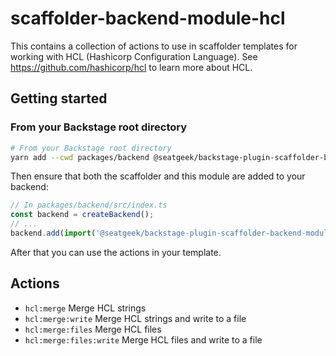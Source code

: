# scaffolder-backend-module-hcl

This contains a collection of actions to use in scaffolder templates for working with HCL (Hashicorp Configuration Language). See https://github.com/hashicorp/hcl to learn more about HCL.

## Getting started

### From your Backstage root directory

```bash
# From your Backstage root directory
yarn add --cwd packages/backend @seatgeek/backstage-plugin-scaffolder-backend-module-hcl
```

Then ensure that both the scaffolder and this module are added to your backend:

```typescript
// In packages/backend/src/index.ts
const backend = createBackend();
// ...
backend.add(import('@seatgeek/backstage-plugin-scaffolder-backend-module-hcl'));
```

After that you can use the actions in your template.

## Actions

- `hcl:merge` Merge HCL strings
- `hcl:merge:write` Merge HCL strings and write to a file
- `hcl:merge:files` Merge HCL files
- `hcl:merge:files:write` Merge HCL files and write to a file

